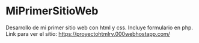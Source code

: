 # MiPrimerSitioWeb
Desarrollo de mi primer sitio web con html y css. Incluye formulario en php.
Link para ver el sitio: https://proyectohtmlrv.000webhostapp.com/
